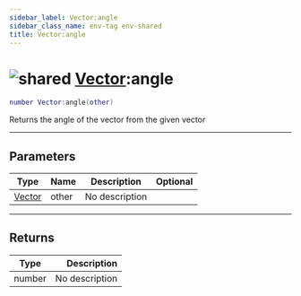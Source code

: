 ```yaml
---
sidebar_label: Vector:angle
sidebar_class_name: env-tag env-shared
title: Vector:angle
---
```


# <img src='/img/wiki/shared.png' alt='shared' data-tag='env-tag' /> [Vector](../vector/README.md):angle

```lua
number Vector:angle(other)
```

Returns the angle of the vector from the given vector<br/>

-----------------
## Parameters

| Type   | Name | Description | Optional |
| ------ | ---- | ----------- | -------: |
| [Vector](../vector/README.md) | other | No description |   |

-----------------
## Returns

| Type   | Description |
| ------ | ----------: |
| number | No description |
